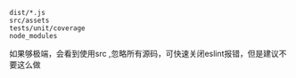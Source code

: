 <code>
dist/*.js
src/assets
tests/unit/coverage
node_modules
</code>

如果够极端，会看到使用src ,忽略所有源码，可快速关闭eslint报错，但是建议不要这么做
